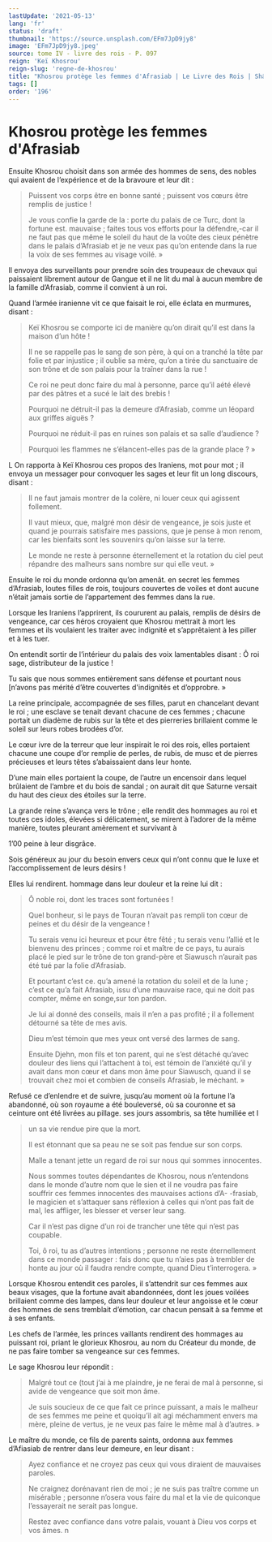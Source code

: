 ```yaml
---
lastUpdate: '2021-05-13'
lang: 'fr'
status: 'draft'
thumbnail: 'https://source.unsplash.com/EFm7JpD9jy8'
image: 'EFm7JpD9jy8.jpeg'
source: tome IV - livre des rois - P. 097
reign: 'Keï Khosrou'
reign-slug: 'regne-de-khosrou'
title: "Khosrou protège les femmes d'Afrasiab | Le Livre des Rois | Shâhnâmeh"
tags: []
order: '196'
---
```


<!-- LTeX: language=fr -->

# Khosrou protège les femmes d'Afrasiab

Ensuite Khosrou choisit dans son armée des hommes de sens, des nobles qui avaient de l’expérience et de la bravoure et leur dit :

> Puissent vos corps être en bonne santé ; puissent vos cœurs être remplis de justice !
>
> Je vous confie la garde de la : porte du palais de ce Turc, dont la fortune est. mauvaise ; faites tous vos efforts pour la défendre,-car il ne faut pas que même le soleil du haut de la voûte des cieux pénètre dans le palais d’Afrasiab et je ne veux pas qu’on entende dans la rue la voix de ses femmes au visage voilé. »

Il envoya des surveillants pour prendre soin des troupeaux de chevaux qui paissaient librement autour de Gangue et il ne lit du mal à aucun membre de la famille d’Afrasiab, comme il convient à un roi.

Quand l’armée iranienne vit ce que faisait le roi, elle éclata en murmures, disant :

> Keï Khosrou se comporte ici de manière qu’on dirait qu’il est dans la maison d’un hôte !
>
> Il ne se rappelle pas le sang de son père, à qui on a tranché la tête par folie et par injustice ; il oublie sa mère, qu’on a tirée du sanctuaire de son trône et de son palais pour la traîner dans la rue !
>
> Ce roi ne peut donc faire du mal à personne, parce qu’il aété élevé par des pâtres et a sucé le lait des brebis !
>
> Pourquoi ne détruit-il pas la demeure d’Afrasiab, comme un léopard aux griffes aiguës ?
>
> Pourquoi ne réduit-il pas en ruines son palais et sa salle d’audience ?
>
> Pourquoi les flammes ne s’élancent-elles pas de la grande place ? »

L On rapporta à Keï Khosrou ces propos des Iraniens, mot pour mot ; il envoya un messager pour convoquer les sages et leur fit un long discours, disant :

> Il ne faut jamais montrer de la colère, ni louer ceux qui agissent follement.
>
> Il vaut mieux, que, malgré mon désir de vengeance, je sois juste et quand je pourrais satisfaire mes passions, que je pense à mon renom, car les bienfaits sont les souvenirs qu’on laisse sur la terre.
>
> Le monde ne reste à personne éternellement et la rotation du ciel peut répandre des malheurs sans nombre sur qui elle veut. »

Ensuite le roi du monde ordonna qu’on amenât. en secret les femmes d’Afrasiab, loutes filles de rois, toujours couvertes de voiles et dont aucune n’était jamais sortie de l’appartement des femmes dans la rue.

Lorsque les Iraniens l’apprirent, ils coururent au palais, remplis de désirs de vengeance, car ces héros croyaient que Khosrou mettrait à mort les femmes et ils voulaient les traiter avec indignité et s’apprêtaient à les piller et à les tuer.

On entendit sortir de l’intérieur du palais des voix lamentables disant : Ô roi sage, distributeur de la justice !

Tu sais que nous sommes entièrement sans défense et pourtant nous [n’avons pas mérité d’être couvertes d'indignités et d’opprobre. »

La reine principale, accompagnée de ses filles, parut en chancelant devant le roi ; une esclave se tenait devant chacune de ces femmes ; chacune portait un diadème de rubis sur la tête et des pierreries brillaient comme le soleil sur leurs robes brodées d’or.

Le cœur ivre de la terreur que leur inspirait le roi des rois, elles portaient chacune une coupe d’or remplie de perles, de rubis, de musc et de pierres précieuses et leurs têtes s’abaissaient dans leur honte.

D’une main elles portaient la coupe, de l’autre un encensoir dans lequel brûlaient de l’ambre et du bois de sandal ; on aurait dit que Saturne versait du haut des cieux des étoiles sur la terre.

La grande reine s’avança vers le trône ; elle rendit des hommages au roi et toutes ces idoles, élevées si délicatement, se mirent à l’adorer de la même manière, toutes pleurant amèrement et survivant à

1’00 peine à leur disgrâce.

Sois généreux au jour du besoin envers ceux qui n’ont connu que le luxe et l’accomplissement de leurs désirs !

Elles lui rendirent. hommage dans leur douleur et la reine lui dit :

> Ô noble roi, dont les traces sont fortunées !
>
> Quel bonheur, si le pays de Touran n’avait pas rempli ton cœur de peines et du désir de la vengeance !
>
> Tu serais venu ici heureux et pour être fêté ; tu serais venu l’allié et le bienvenu des princes ; comme roi et maître de ce pays, tu aurais placé le pied sur le trône de ton grand-père et Siawusch n’aurait pas été tué par la folie d’Afrasiab.
>
> Et pourtant c’est ce. qu’a amené la rotation du soleil et de la lune ; c’est ce qu’a fait Afrasiab, issu d’une mauvaise race, qui ne doit pas compter, même en songe,sur ton pardon.
>
> Je lui ai donné des conseils, mais il n’en a pas profité ; il a follement détourné sa tête de mes avis.
>
> Dieu m’est témoin que mes yeux ont versé des larmes de sang.
>
> Ensuite Djehn, mon fils et ton parent, qui ne s’est détaché qu’avec douleur des liens qui l’attachent à toi, est témoin de l’anxiété qu’il y avait dans mon cœur et dans mon âme pour Siawusch, quand il se trouvait chez moi et combien de conseils Afrasiab, le méchant. »

Refusé ce d’enlendre et de suivre, jusqu’au moment où la fortune l’a abandonné, où son royaume a été bouleversé, où sa couronne et sa ceinture ont été livrées au pillage. ses jours assombris, sa tête humiliée et I
>
> un sa vie rendue pire que la mort.
>
> Il est étonnant que sa peau ne se soit pas fendue sur son corps.
>
> Malle a tenant jette un regard de roi sur nous qui sommes innocentes.
>
> Nous sommes toutes dépendantes de Khosrou, nous n’entendons dans le monde d’autre nom que le sien et il ne voudra pas faire souffrir ces femmes innocentes des mauvaises actions d’A-
> -frasiab, le magicien et s’attaquer sans réflexion à celles qui n’ont pas fait de mal, les affliger, les blesser et verser leur sang.
>
> Car il n’est pas digne d’un roi de trancher une tête qui n’est pas coupable.
>
> Toi, ô roi, tu as d’autres intentions ; personne ne reste éternellement dans ce monde passager : fais donc que tu n’aies pas à trembler de honte au jour où il faudra rendre compte, quand Dieu t’interrogera. »

Lorsque Khosrou entendit ces paroles, il s’attendrit sur ces femmes aux beaux visages, que la fortune avait abandonnées, dont les joues voilées brillaient comme des lampes, dans leur douleur et leur angoisse et le cœur des hommes de sens tremblait d’émotion, car chacun pensait à sa femme et à ses enfants.

Les chefs de l’armée, les princes vaillants rendirent des hommages au puissant roi, priant le glorieux Khosrou, au nom du Créateur du monde, de ne pas faire tomber sa vengeance sur ces femmes.

Le sage Khosrou leur répondit :

> Malgré tout ce
> (tout j’ai à me plaindre, je ne ferai de mal à personne, si avide de vengeance que soit mon âme.
>
> Je suis soucieux de ce que fait ce prince puissant, a mais le malheur de ses femmes me peine et quoiqu’il ait agi méchamment envers ma mère, pleine de vertus, je ne veux pas faire le même mal à d’autres. »

Le maître du monde, ce fils de parents saints, ordonna aux femmes d’Afiasiab de rentrer dans leur demeure, en leur disant :

> Ayez confiance et ne croyez pas ceux qui vous diraient de mauvaises paroles.
>
> Ne craignez dorénavant rien de moi ; je ne suis pas traître comme un misérable ; personne n’osera vous faire du mal et la vie de quiconque l’essayerait ne serait pas longue.
>
> Restez avec confiance dans votre palais, vouant à Dieu vos corps et vos âmes. n
